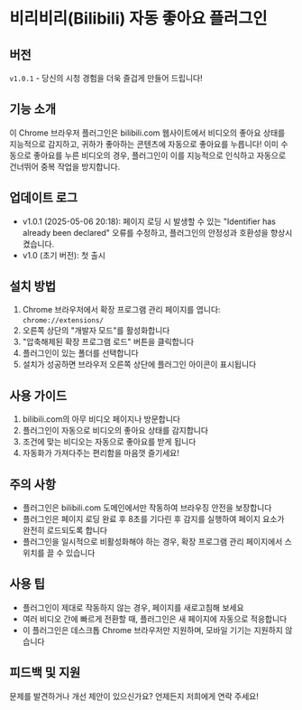 # 비리비리(Bilibili) 자동 좋아요 플러그인

## 버전

`v1.0.1` - 당신의 시청 경험을 더욱 즐겁게 만들어 드립니다!

## 기능 소개

이 Chrome 브라우저 플러그인은 bilibili.com 웹사이트에서 비디오의 좋아요 상태를 지능적으로 감지하고, 귀하가 좋아하는 콘텐츠에 자동으로 좋아요를 누릅니다! 이미 수동으로 좋아요를 누른 비디오의 경우, 플러그인이 이를 지능적으로 인식하고 자동으로 건너뛰어 중복 작업을 방지합니다.

## 업데이트 로그

- v1.0.1 (2025-05-06 20:18): 페이지 로딩 시 발생할 수 있는 "Identifier has already been declared" 오류를 수정하고, 플러그인의 안정성과 호환성을 향상시켰습니다.
- v1.0 (초기 버전): 첫 출시

## 설치 방법

1. Chrome 브라우저에서 확장 프로그램 관리 페이지를 엽니다: `chrome://extensions/`
2. 오른쪽 상단의 "개발자 모드"를 활성화합니다
3. "압축해제된 확장 프로그램 로드" 버튼을 클릭합니다
4. 플러그인이 있는 폴더를 선택합니다
5. 설치가 성공하면 브라우저 오른쪽 상단에 플러그인 아이콘이 표시됩니다

## 사용 가이드

1. bilibili.com의 아무 비디오 페이지나 방문합니다
2. 플러그인이 자동으로 비디오의 좋아요 상태를 감지합니다
3. 조건에 맞는 비디오는 자동으로 좋아요를 받게 됩니다
4. 자동화가 가져다주는 편리함을 마음껏 즐기세요!

## 주의 사항

- 플러그인은 bilibili.com 도메인에서만 작동하여 브라우징 안전을 보장합니다
- 플러그인은 페이지 로딩 완료 후 8초를 기다린 후 감지를 실행하여 페이지 요소가 완전히 로드되도록 합니다
- 플러그인을 일시적으로 비활성화해야 하는 경우, 확장 프로그램 관리 페이지에서 스위치를 끌 수 있습니다

## 사용 팁

- 플러그인이 제대로 작동하지 않는 경우, 페이지를 새로고침해 보세요
- 여러 비디오 간에 빠르게 전환할 때, 플러그인은 새 페이지에 자동으로 적응합니다
- 이 플러그인은 데스크톱 Chrome 브라우저만 지원하며, 모바일 기기는 지원하지 않습니다

## 피드백 및 지원

문제를 발견하거나 개선 제안이 있으신가요? 언제든지 저희에게 연락 주세요!
